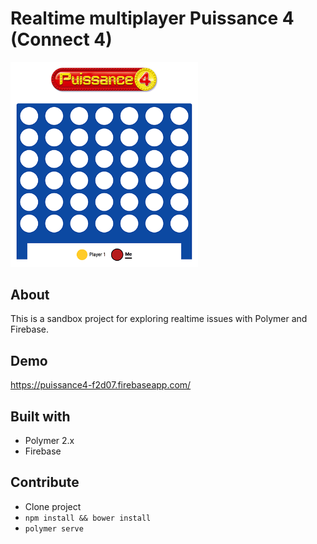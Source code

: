 # Realtime multiplayer Puissance 4 (Connect 4)

<img src="https://raw.githubusercontent.com/bodhiz/puissance4/master/images/github-readme.png" width="300">

## About
This is a sandbox project for exploring realtime issues with Polymer and Firebase. 

## Demo
https://puissance4-f2d07.firebaseapp.com/

## Built with 
- Polymer 2.x
- Firebase

## Contribute
- Clone project
- `npm install && bower install` 
- `polymer serve`

